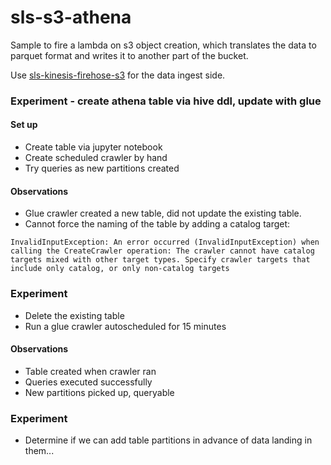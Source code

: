# sls-s3-athena

Sample to fire a lambda on s3 object creation, which translates the data to parquet format and writes it to another part of the bucket.

Use [sls-kinesis-firehose-s3](https://github.com/d-smith/sls-kinesis-firehose-s3) for the data ingest side.


### Experiment - create athena table via hive ddl, update with glue

#### Set up

* Create table via jupyter notebook
* Create scheduled crawler by hand
* Try queries as new partitions created

#### Observations

* Glue crawler created a new table, did not update the existing table.
* Cannot force the naming of the table by adding a catalog target:


```
InvalidInputException: An error occurred (InvalidInputException) when calling the CreateCrawler operation: The crawler cannot have catalog targets mixed with other target types. Specify crawler targets that include only catalog, or only non-catalog targets
```


### Experiment

* Delete the existing table
* Run a glue crawler autoscheduled for 15 minutes

#### Observations

* Table created when crawler ran
* Queries executed successfully
* New partitions picked up, queryable

### Experiment

* Determine if we can add table partitions in advance of data landing in them...